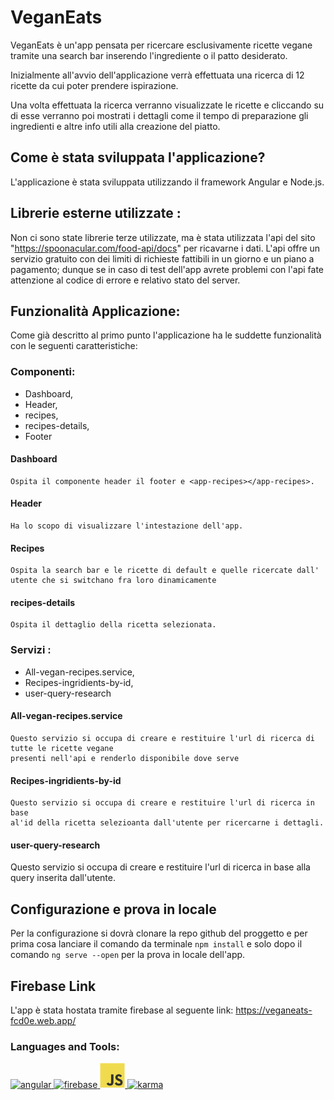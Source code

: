 # VeganEats

VeganEats è un'app pensata per ricercare esclusivamente
ricette vegane tramite una search bar inserendo
l'ingrediente o il patto desiderato.

Inizialmente all'avvio dell'applicazione verrà
effettuata una ricerca di 12 ricette da cui poter
prendere ispirazione.

Una volta effettuata la ricerca verranno visualizzate
le ricette e cliccando su di esse verranno poi mostrati i 
dettagli come il tempo di preparazione gli ingredienti e 
altre info utili alla creazione del piatto.

## Come è stata sviluppata l'applicazione? 
L'applicazione è stata sviluppata utilizzando il framework 
Angular e Node.js.

## Librerie esterne utilizzate :
Non ci sono state librerie terze utilizzate, ma è stata 
utilizzata l'api del sito "https://spoonacular.com/food-api/docs" 
per ricavarne i dati.
L'api offre un servizio gratuito con dei limiti di richieste fattibili
in un giorno e un piano a pagamento; dunque se in caso di test dell'app
avrete problemi con l'api fate attenzione al codice di errore e relativo
stato del server.

## Funzionalità Applicazione: 
Come già descritto al primo punto l'applicazione ha le suddette
funzionalità con le seguenti caratteristiche:

### Componenti: 
  - Dashboard,
  - Header,
  - recipes,
  - recipes-details,
  - Footer

  #### Dashboard 
    Ospita il componente header il footer e <app-recipes></app-recipes>.

  #### Header
    Ha lo scopo di visualizzare l'intestazione dell'app.
  #### Recipes

    Ospita la search bar e le ricette di default e quelle ricercate dall'
    utente che si switchano fra loro dinamicamente
  #### recipes-details
    Ospita il dettaglio della ricetta selezionata.

<!-- to do -->
### Servizi : 
  - All-vegan-recipes.service,
  - Recipes-ingridients-by-id,
  - user-query-research

  #### All-vegan-recipes.service
    Questo servizio si occupa di creare e restituire l'url di ricerca di tutte le ricette vegane
    presenti nell'api e renderlo disponibile dove serve

 
 #### Recipes-ingridients-by-id
    Questo servizio si occupa di creare e restituire l'url di ricerca in base 
    al'id della ricetta selezioanta dall'utente per ricercarne i dettagli.

 #### user-query-research
  Questo servizio si occupa di creare e restituire l'url di ricerca in base 
  alla query inserita dall'utente.
## Configurazione e prova in locale
Per la configurazione si dovrà clonare la repo github del proggetto 
e per prima cosa lanciare il comando da terminale `npm install` e 
solo dopo il comando `ng serve --open` per la prova in locale dell'app.


## Firebase Link
L'app è stata hostata tramite firebase al seguente link: https://veganeats-fcd0e.web.app/

<h3 align="left">Languages and Tools:</h3>
<p align="left"> <a href="https://angular.io" target="_blank" rel="noreferrer"> <img src="https://angular.io/assets/images/logos/angular/angular.svg" alt="angular" width="40" height="40"/> </a> <a href="https://firebase.google.com/" target="_blank" rel="noreferrer"> <img src="https://www.vectorlogo.zone/logos/firebase/firebase-icon.svg" alt="firebase" width="40" height="40"/> </a> <a href="https://developer.mozilla.org/en-US/docs/Web/JavaScript" target="_blank" rel="noreferrer"> <img src="https://raw.githubusercontent.com/devicons/devicon/master/icons/javascript/javascript-original.svg" alt="javascript" width="40" height="40"/> </a> <a href="https://karma-runner.github.io/latest/index.html" target="_blank" rel="noreferrer"> <img src="https://raw.githubusercontent.com/detain/svg-logos/780f25886640cef088af994181646db2f6b1a3f8/svg/karma.svg" alt="karma" width="40" height="40"/> </a> </p>
